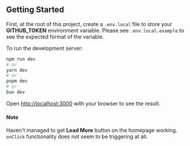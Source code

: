## Getting Started

First, at the root of this project, create a `.env.local` file to store your **GITHUB_TOKEN** environment variable. Please see `.env.local.example` to see the expected format of the variable.

To run the development server:

```bash
npm run dev
# or
yarn dev
# or
pnpm dev
# or
bun dev
```

Open [http://localhost:3000](http://localhost:3000) with your browser to see the result.

#### Note
Haven't managed to get **Load More** button on the homepage working. `onClick` functionality does not seem to be triggering at all.
